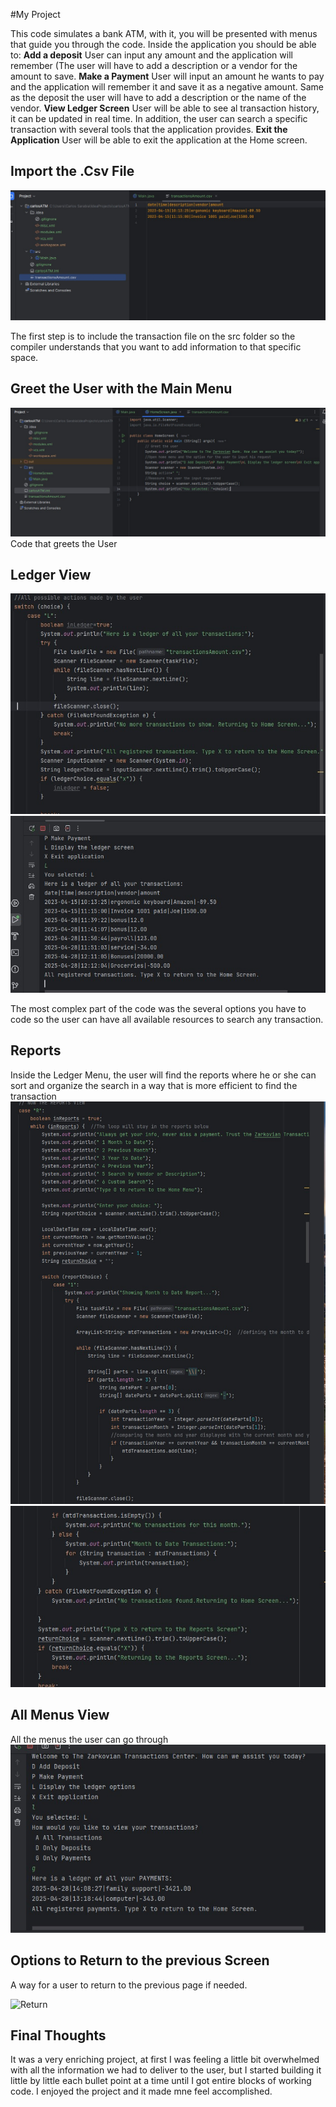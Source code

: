 #My Project

This code simulates a bank ATM, with it, you will be presented with menus that guide you through the code. Inside the application you should be able to:
**Add a deposit** 
User can input any amount and the application will remember (The user will have to add a description or a vendor for the amount to save.
**Make a Payment**
User will input an amount he wants to pay and the application will remember it and save it as a negative amount. Same as the deposit
the user will have to add a description or the name of the vendor. 
**View Ledger Screen** 
User will be able to see al transaction history, it can be updated in real time. In addition, the user can search a specific transaction
with several tools that the application provides. 
**Exit the Application**
User will be able to exit the application at the Home screen. 

## Import the .Csv File
![Import the .csv file](Images/ImportedCsvFile.jpg)

The first step is to include the transaction file on the src folder so the compiler understands that you want to add information to that specific space. 

## Greet the User with the Main Menu
![Greet the User](Images/CapstonefirstGreet.jpg)
Code that greets the User 

## Ledger View
![Ledger](Images/LedgerCode.jpg)
![Ledger](Images/CapstoneLedgerView.jpg)

The most complex part of the code was the several options you have to code so the user can have all available resources to search any transaction. 

## Reports

Inside the Ledger Menu, the user will find the reports where he or she can sort and organize the search in a way that is more efficient to find the transaction
![In Reports](Images/ReportsCode.jpg)
![In Reports](Images/ReportsCode2.jpg)

## All Menus View
All the menus the user can go through
![Menu](Images/AllMenus.jpg)

## Options to Return to the previous Screen
A way for a user to return to the previous page if needed. 

![Return](Images/ReturnMenuCode.jpg)

## Final Thoughts

It was a very enriching project, at first I was feeling a little bit overwhelmed with all the information we had to deliver to the user, but I started building it little by little
each bullet point at a time until I got entire blocks of working code. I enjoyed the project and it made mne feel accomplished. 
